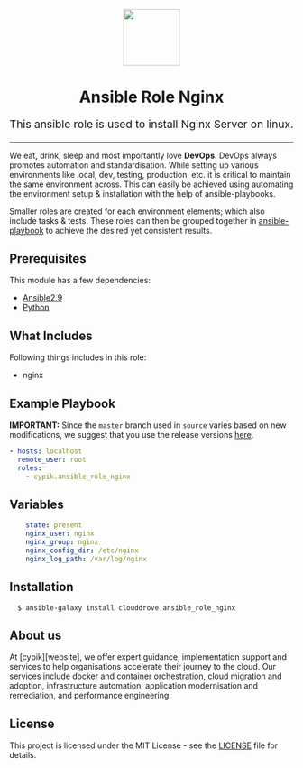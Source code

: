 <!-- This file was automatically generated by the `geine`. Make all changes to `README.yaml` and run `make readme` to rebuild this file. -->


<p align="center"> <img src="https://user-images.githubusercontent.com/50652676/62451340-ba925480-b78b-11e9-99f0-13a8a9cc0afa.png" width="100" height="100"></p>

<h1 align="center">
    Ansible Role Nginx
</h1>

<p align="center" style="font-size: 1.2rem;"> 
    This ansible role is used to install Nginx Server on linux.
     </p>

<p align="center">





</p>
<p align="center">


</p>
<hr>



We eat, drink, sleep and most importantly love **DevOps**. DevOps always promotes automation and standardisation. While setting up various environments like local, dev, testing, production, etc. it is critical to maintain the same environment across. This can easily be achieved using automating the environment setup & installation with the help of ansible-playbooks.

Smaller roles are created for each environment elements; which also include tasks & tests. These roles can then be grouped together in [ansible-playbook](https://docs.ansible.com/ansible/latest/user_guide/playbooks_intro.html) to achieve the desired yet consistent results.



## Prerequisites

This module has a few dependencies:

- [Ansible2.9](https://docs.ansible.com/ansible/latest/installation_guide/intro_installation.html)
- [Python](https://www.python.org/downloads)




## What Includes

Following things includes in this role:

- nginx







## Example Playbook

**IMPORTANT:** Since the `master` branch used in `source` varies based on new modifications, we suggest that you use the release versions [here](https://github.com/clouddrove/ansible-role-nginx/releases).


```yaml
- hosts: localhost
  remote_user: root
  roles:
    - cypik.ansible_role_nginx
```


## Variables

```yaml
    state: present
    nginx_user: nginx
    nginx_group: nginx
    nginx_config_dir: /etc/nginx
    nginx_log_path: /var/log/nginx
```


## Installation

```console
  $ ansible-galaxy install clouddrove.ansible_role_nginx
```



## About us

At [cypik][website], we offer expert guidance, implementation support and services to help organisations accelerate their journey to the cloud. Our services include docker and container orchestration, cloud migration and adoption, infrastructure automation, application modernisation and remediation, and performance engineering.

## License
This project is licensed under the MIT License - see the [LICENSE](https://github.com/cypik/ansible-role-nginx/blob/master/LICENSE) file for details.
